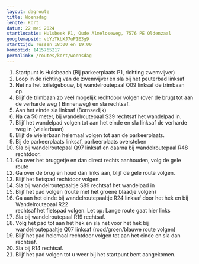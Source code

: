 ```yaml
---
layout: dagroute
title: Woensdag
lengte: Kort
datum: 22 mei 2024
startlocatie: Hulsbeek P1, Oude Almeloseweg, 7576 PE Oldenzaal
googlemapsid: vbYzTkbXJ7uP1E3g9
starttijd: Tussen 18:00 en 19:00
komootid: 1415765217
permalink: /routes/kort/woensdag
---
```


1.	Startpunt is Hulsbeach (Bij parkeerplaats P1, richting zwemvijver)
2.	Loop in de richting van de zwemvijver en sla bij het peuterbad linksaf 
3.	Net na het toiletgebouw, bij wandelroutepaal Q09 linksaf de trimbaan op.  
4.	Blijf de trimbaan zo veel mogelijk rechtdoor volgen (over de brug) tot aan de verharde weg (
Binnenweg) en sla rechtsaf. 
5.	Aan het einde sla linksaf (Bornsedijk) 
6.	Na ca 50 meter, bij wandelroutepaal S39 rechtsaf het wandelpad in. 
7.	Blijf het wandelpad volgen tot aan het einde en sla linksaf de verharde weg in (wielerbaan) 
8.	Blijf de wielerbaan helemaal volgen tot aan de parkeerplaats. 
9.	Bij de parkeerplaats linksaf, parkeerplaats oversteken 
10.	Sla bij wandelroutepaal Q97 linksaf en daarna bij wandelroutepaal R48 rechtdoor. 
11.	Ga over het bruggetje en dan direct rechts aanhouden, volg de gele route  
12.	Ga over de brug en houd dan links aan, blijf de gele route volgen.  
13.	Blijf het fietspad rechtdoor volgen.  
14.	Sla bij wandelroutepaaltje S89 rechtsaf het wandelpad in  
15.	Blijf het pad volgen (route met het groene blaadje volgen)   
16.	Ga aan het einde bij wandelroutepaaltje R24 linksaf door het hek en bij Wandelroutepaal R22 	
rechtsaf het fietspad volgen. Let op: Lange route gaat hier links  
17.	Sla bij wandelroutepaal R19 rechtsaf.  
18.	Volg het pad tot aan het hek en sla net voor het hek bij wandelroutepaaltje Q07 linksaf (rood/groen/blauwe route volgen)  
19.	Blijf het pad helemaal rechtdoor volgen tot aan het einde en sla dan rechtsaf. 
20.	Sla bij R14  rechtsaf. 
21.	Blijf het pad volgen tot u weer bij het startpunt bent aangekomen. 
